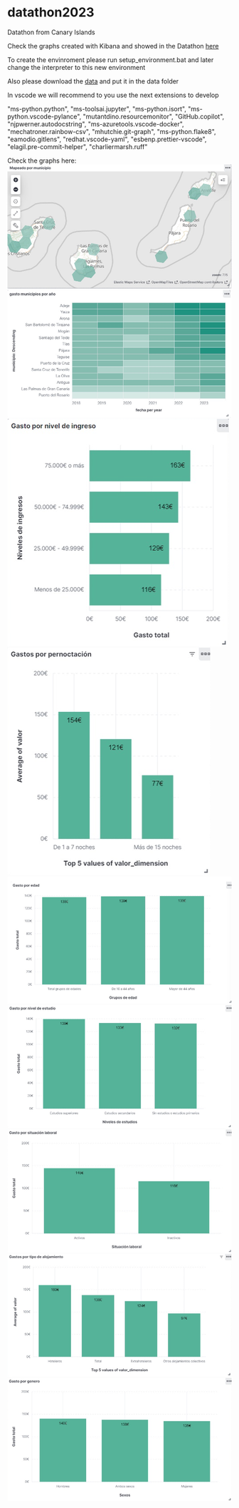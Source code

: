 # datathon2023
Datathon from Canary Islands

Check the graphs created with Kibana and showed in the Datathon [here](https://github.com/diegosoc/datathon2023/tree/main/imageskibana)

To create the envinroment please run setup_environment.bat and later change the interpreter to this new environment

Also please download the [data](https://experienciatek-my.sharepoint.com/personal/info_experienciatek_com/_layouts/15/onedrive.aspx?ga=1&id=%2Fpersonal%2Finfo%5Fexperienciatek%5Fcom%2FDocuments%2FDatathon%20Proyectos%2F00Documentaci%C3%B3n)
and put it in the data folder

In vscode we will recommend to you use the next extensions to develop

"ms-python.python",
"ms-toolsai.jupyter",
"ms-python.isort",
"ms-python.vscode-pylance",
"mutantdino.resourcemonitor",
"GitHub.copilot",
"njpwerner.autodocstring",
"ms-azuretools.vscode-docker",
"mechatroner.rainbow-csv",
"mhutchie.git-graph",
"ms-python.flake8",
"eamodio.gitlens",
"redhat.vscode-yaml",
"esbenp.prettier-vscode",
"elagil.pre-commit-helper",
"charliermarsh.ruff"

Check the graphs here:
![alt text](https://github.com/diegosoc/datathon2023/blob/main/imageskibana/kibana%20im1.png)
![alt text](https://github.com/diegosoc/datathon2023/blob/main/imageskibana/kibana%20im2.png)
![alt text](https://github.com/diegosoc/datathon2023/blob/main/imageskibana/kibana%20im3.png)
![alt text](https://github.com/diegosoc/datathon2023/blob/main/imageskibana/kibana%20im4.png)
![alt text](https://github.com/diegosoc/datathon2023/blob/main/imageskibana/kibana%20im5.png)
![alt text](https://github.com/diegosoc/datathon2023/blob/main/imageskibana/kibana%20im6.png)
![alt text](https://github.com/diegosoc/datathon2023/blob/main/imageskibana/kibana%20im7.png)
![alt text](https://github.com/diegosoc/datathon2023/blob/main/imageskibana/kibana%20im8.png)
![alt text](https://github.com/diegosoc/datathon2023/blob/main/imageskibana/kibana%20im9.png)



